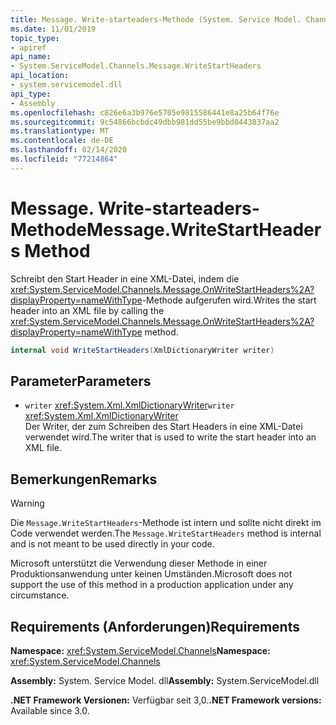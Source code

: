 ```yaml
---
title: Message. Write-starteaders-Methode (System. Service Model. Channels)
ms.date: 11/01/2019
topic_type:
- apiref
api_name:
- System.ServiceModel.Channels.Message.WriteStartHeaders
api_location:
- system.servicemodel.dll
api_type:
- Assembly
ms.openlocfilehash: c826e6a3b976e5705e9815586441e8a25b64f76e
ms.sourcegitcommit: 9c54866bcbdc49dbb981dd55be9bbd0443837aa2
ms.translationtype: MT
ms.contentlocale: de-DE
ms.lasthandoff: 02/14/2020
ms.locfileid: "77214864"
---
```

# <a name="messagewritestartheaders-method"></a><span data-ttu-id="513a4-102">Message. Write-starteaders-Methode</span><span class="sxs-lookup"><span data-stu-id="513a4-102">Message.WriteStartHeaders Method</span></span>

<span data-ttu-id="513a4-103">Schreibt den Start Header in eine XML-Datei, indem die <xref:System.ServiceModel.Channels.Message.OnWriteStartHeaders%2A?displayProperty=nameWithType>-Methode aufgerufen wird.</span><span class="sxs-lookup"><span data-stu-id="513a4-103">Writes the start header into an XML file by calling the <xref:System.ServiceModel.Channels.Message.OnWriteStartHeaders%2A?displayProperty=nameWithType> method.</span></span>

```csharp
internal void WriteStartHeaders(XmlDictionaryWriter writer)
```

## <a name="parameters"></a><span data-ttu-id="513a4-104">Parameter</span><span class="sxs-lookup"><span data-stu-id="513a4-104">Parameters</span></span>

- <span data-ttu-id="513a4-105">`writer` <xref:System.Xml.XmlDictionaryWriter></span><span class="sxs-lookup"><span data-stu-id="513a4-105">`writer` <xref:System.Xml.XmlDictionaryWriter></span></span>\
  <span data-ttu-id="513a4-106">Der Writer, der zum Schreiben des Start Headers in eine XML-Datei verwendet wird.</span><span class="sxs-lookup"><span data-stu-id="513a4-106">The writer that is used to write the start header into an XML file.</span></span>

## <a name="remarks"></a><span data-ttu-id="513a4-107">Bemerkungen</span><span class="sxs-lookup"><span data-stu-id="513a4-107">Remarks</span></span>

> [!WARNING]
> <span data-ttu-id="513a4-108">Die `Message.WriteStartHeaders`-Methode ist intern und sollte nicht direkt im Code verwendet werden.</span><span class="sxs-lookup"><span data-stu-id="513a4-108">The `Message.WriteStartHeaders` method is internal and is not meant to be used directly in your code.</span></span>
>
> <span data-ttu-id="513a4-109">Microsoft unterstützt die Verwendung dieser Methode in einer Produktionsanwendung unter keinen Umständen.</span><span class="sxs-lookup"><span data-stu-id="513a4-109">Microsoft does not support the use of this method in a production application under any circumstance.</span></span>

## <a name="requirements"></a><span data-ttu-id="513a4-110">Requirements (Anforderungen)</span><span class="sxs-lookup"><span data-stu-id="513a4-110">Requirements</span></span>

<span data-ttu-id="513a4-111">**Namespace:** <xref:System.ServiceModel.Channels></span><span class="sxs-lookup"><span data-stu-id="513a4-111">**Namespace:** <xref:System.ServiceModel.Channels></span></span>

<span data-ttu-id="513a4-112">**Assembly:** System. Service Model. dll</span><span class="sxs-lookup"><span data-stu-id="513a4-112">**Assembly:** System.ServiceModel.dll</span></span>

<span data-ttu-id="513a4-113">**.NET Framework Versionen:** Verfügbar seit 3,0.</span><span class="sxs-lookup"><span data-stu-id="513a4-113">**.NET Framework versions:** Available since 3.0.</span></span>
